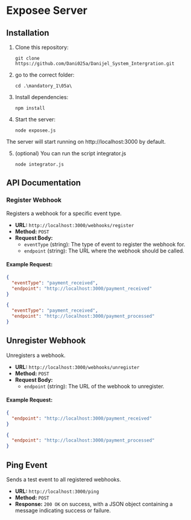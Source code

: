 # Exposee Server


## Installation

1. Clone this repository:

    ```
    git clone https://github.com/Dani025a/Danijel_System_Intergration.git
    ```

    
2. go to the correct folder:

    ```
   cd .\mandatory_1\05a\
    ```

3. Install dependencies:

    ```
    npm install
    ```

4. Start the server:

    ```
    node exposee.js
    ```
The server will start running on http://localhost:3000 by default.

5. (optional) You can run the script integrator.js

    ```
    node integrator.js
    ```

## API Documentation

### Register Webhook

Registers a webhook for a specific event type.

- **URL:** `http://localhost:3000/webhooks/register`
- **Method:** `POST`
- **Request Body:**
  - `eventType` (string): The type of event to register the webhook for.
  - `endpoint` (string): The URL where the webhook should be called.

#### Example Request:

```json
{
  "eventType": "payment_received",
  "endpoint": "http://localhost:3000/payment_received"
}
```

```json
{
  "eventType": "payment_received",
  "endpoint": "http://localhost:3000/payment_processed"
}
```
## Unregister Webhook

Unregisters a webhook.

- **URL:** `http://localhost:3000/webhooks/unregister`
- **Method:** `POST`
- **Request Body:**
  - `endpoint` (string): The URL of the webhook to unregister.

#### Example Request:

```json
{
  "endpoint": "http://localhost:3000/payment_received"
}
```
```json
{
  "endpoint": "http://localhost:3000/payment_processed"
}
```
## Ping Event

Sends a test event to all registered webhooks.

- **URL:** `http://localhost:3000/ping`
- **Method:** `POST`
- **Response:** `200 OK` on success, with a JSON object containing a message indicating success or failure.
